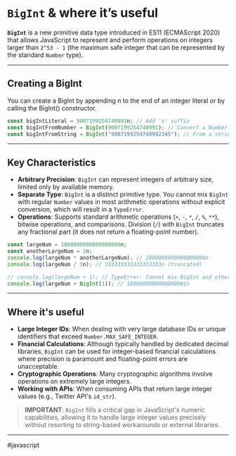 # `BigInt` & where it’s useful

**`BigInt`** is a new primitive data type introduced in ES11 (ECMAScript 2020) that allows JavaScript to represent and perform operations on integers larger than `2^53 - 1` (the maximum safe integer that can be represented by the standard `Number` type).

---
## Creating a BigInt

You can create a BigInt by appending n to the end of an integer literal or by calling the BigInt() constructor.

```js
const bigIntLiteral = 9007199254740991n; // Add 'n' suffix
const bigIntFromNumber = BigInt(9007199254740991); // Convert a Number
const bigIntFromString = BigInt("9007199254740992345"); // From a string
```

---
## Key Characteristics

* **Arbitrary Precision**: `BigInt` can represent integers of arbitrary size, limited only by available memory.
* **Separate Type**: `BigInt` is a distinct primitive type. You cannot mix `BigInt` with regular `Number` values in most arithmetic operations without explicit conversion, which will result in a `TypeError`.
* **Operations**: Supports standard arithmetic operations (`+`, `-`, `*`, `/`, `%`, `**`), bitwise operations, and comparisons. Division (`/`) with `BigInt` truncates any fractional part (it does not return a floating-point number).

```js
const largeNum = 1000000000000000000n;
const anotherLargeNum = 2n;
console.log(largeNum * anotherLargeNum); // 2000000000000000000n
console.log(largeNum / 3n); // 333333333333333333n (truncated)

// console.log(largeNum + 1); // TypeError: Cannot mix BigInt and other types
console.log(largeNum + BigInt(1)); // 1000000000000000001n
```

---
## Where it's useful

* **Large Integer IDs**: When dealing with very large database IDs or unique identifiers that exceed `Number.MAX_SAFE_INTEGER`.
* **Financial Calculations**: Although typically handled by dedicated decimal libraries, `BigInt` can be used for integer-based financial calculations where precision is paramount and floating-point errors are unacceptable.
* **Cryptographic Operations**: Many cryptographic algorithms involve operations on extremely large integers.
* **Working with APIs**: When consuming APIs that return large integer values (e.g., Twitter API's `id_str`).

> **IMPORTANT**: `BigInt` fills a critical gap in JavaScript's numeric capabilities, allowing it to handle large integer values precisely without resorting to string-based workarounds or external libraries.

---

#javascript